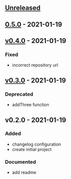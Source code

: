 <a name="unreleased"></a>
## [Unreleased]


<a name="0.5.0"></a>
## [0.5.0] - 2021-01-19

<a name="v0.4.0"></a>
## [v0.4.0] - 2021-01-19
### Fixed
- incorrect repository url


<a name="v0.3.0"></a>
## [v0.3.0] - 2021-01-19
### Deprecated
- addThree function


<a name="v0.2.0"></a>
## v0.2.0 - 2021-01-19
### Added
- changelog configuration
- create initial project

### Documented
- add readme


[Unreleased]: https://github.com/Superformula/package_releases/compare/0.5.0...HEAD
[0.5.0]: https://github.com/Superformula/package_releases/compare/v0.4.0...0.5.0
[v0.4.0]: https://github.com/Superformula/package_releases/compare/v0.3.0...v0.4.0
[v0.3.0]: https://github.com/Superformula/package_releases/compare/v0.2.0...v0.3.0
